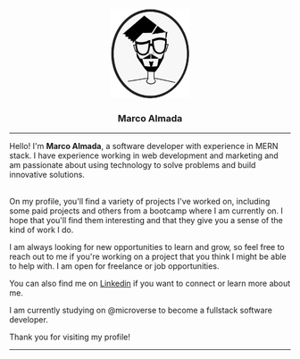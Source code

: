 <a name="readme-top"></a>

<div align="center">
  <img src="soyMarco.png" alt="logo" width="140"  height="auto" />
  <br/>
  <h3><b>Marco Almada</b></h3>
  <hr>
</div>

<div>Hello! I'm <b>Marco Almada</b>, a software developer with experience in MERN stack. I have experience working in web development and marketing and am passionate about using technology to solve problems and build innovative solutions.<br><br>

On my profile, you'll find a variety of projects I've worked on, including some paid projects and others from a bootcamp where I am currently on. I hope that you'll find them interesting and that they give you a sense of the kind of work I do.

I am always looking for new opportunities to learn and grow, so feel free to reach out to me if you're working on a project that you think I might be able to help with. I am open for freelance or job opportunities.

You can also find me on <a href="https://linkedin.com/in/marcoalmadaar">Linkedin</a> if you want to connect or learn more about me.
  
I am currently studying on @microverse to become a fullstack software developer.

Thank you for visiting my profile!
  <hr>
</div>
